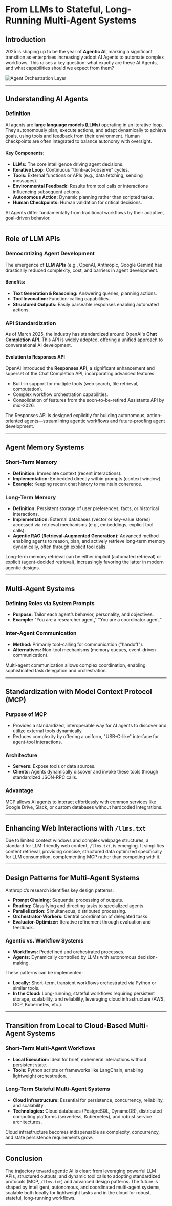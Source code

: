 # From LLMs to Stateful, Long-Running Multi-Agent Systems

## Introduction

2025 is shaping up to be the year of **Agentic AI**, marking a significant transition as enterprises increasingly adopt AI Agents to automate complex workflows. This raises a key question: what exactly are these AI Agents, and what capabilities should we expect from them?

![Agent Orchestration Layer](./agent-orchestration-layer.png)

---

## Understanding AI Agents

### Definition

AI agents are **large language models (LLMs)** operating in an iterative loop. They autonomously plan, execute actions, and adapt dynamically to achieve goals, using tools and feedback from their environment. Human checkpoints are often integrated to balance autonomy with oversight.

#### Key Components:
- **LLMs:** The core intelligence driving agent decisions.
- **Iterative Loop:** Continuous "think-act-observe" cycles.
- **Tools:** External functions or APIs (e.g., data fetching, sending messages).
- **Environmental Feedback:** Results from tool calls or interactions influencing subsequent actions.
- **Autonomous Action:** Dynamic planning rather than scripted tasks.
- **Human Checkpoints:** Human validation for critical decisions.

AI Agents differ fundamentally from traditional workflows by their adaptive, goal-driven behavior.

---

## Role of LLM APIs

### Democratizing Agent Development

The emergence of **LLM APIs** (e.g., OpenAI, Anthropic, Google Gemini) has drastically reduced complexity, cost, and barriers in agent development.

#### Benefits:
- **Text Generation & Reasoning:** Answering queries, planning actions.
- **Tool Invocation:** Function-calling capabilities.
- **Structured Outputs:** Easily parseable responses enabling automated actions.

### API Standardization

As of March 2025, the industry has standardized around OpenAI's **Chat Completion API**. This API is widely adopted, offering a unified approach to conversational AI development.

#### Evolution to Responses API

OpenAI introduced the **Responses API**, a significant enhancement and superset of the Chat Completion API, incorporating advanced features:
- Built-in support for multiple tools (web search, file retrieval, computation).
- Complex workflow orchestration capabilities.
- Consolidation of features from the soon-to-be-retired Assistants API by mid-2026.

The Responses API is designed explicitly for building autonomous, action-oriented agents—streamlining agentic workflows and future-proofing agent development.

---

## Agent Memory Systems

### Short-Term Memory

- **Definition:** Immediate context (recent interactions).
- **Implementation:** Embedded directly within prompts (context window).
- **Example:** Keeping recent chat history to maintain coherence.

### Long-Term Memory

- **Definition:** Persistent storage of user preferences, facts, or historical interactions.
- **Implementation:** External databases (vector or key-value stores) accessed via retrieval mechanisms (e.g., embeddings, explicit tool calls).
- **Agentic RAG (Retrieval-Augmented Generation):** Advanced method enabling agents to reason, plan, and actively retrieve long-term memory dynamically, often through explicit tool calls.

Long-term memory retrieval can be either implicit (automated retrieval) or explicit (agent-decided retrieval), increasingly favoring the latter in modern agentic designs.

---

## Multi-Agent Systems

### Defining Roles via System Prompts

- **Purpose:** Tailor each agent’s behavior, personality, and objectives.
- **Example:** "You are a researcher agent," "You are a coordinator agent."

### Inter-Agent Communication

- **Method:** Primarily tool-calling for communication ("handoff").
- **Alternatives:** Non-tool mechanisms (memory queues, event-driven communication).

Multi-agent communication allows complex coordination, enabling sophisticated task delegation and orchestration.

---

## Standardization with Model Context Protocol (MCP)

### Purpose of MCP

- Provides a standardized, interoperable way for AI agents to discover and utilize external tools dynamically.
- Reduces complexity by offering a uniform, "USB-C-like" interface for agent-tool interactions.

### Architecture

- **Servers:** Expose tools or data sources.
- **Clients:** Agents dynamically discover and invoke these tools through standardized JSON-RPC calls.

### Advantage

MCP allows AI agents to interact effortlessly with common services like Google Drive, Slack, or custom databases without hardcoded integrations.

---

## Enhancing Web Interactions with `/llms.txt`

Due to limited context windows and complex webpage structures, a standard for LLM-friendly web content, `/llms.txt`, is emerging. It simplifies content retrieval, providing concise, structured data optimized specifically for LLM consumption, complementing MCP rather than competing with it.

---

## Design Patterns for Multi-Agent Systems

Anthropic’s research identifies key design patterns:

- **Prompt Chaining:** Sequential processing of outputs.
- **Routing:** Classifying and directing tasks to specialized agents.
- **Parallelization:** Simultaneous, distributed processing.
- **Orchestrator-Workers:** Central coordination of delegated tasks.
- **Evaluator-Optimizer:** Iterative refinement through evaluation and feedback.

### Agentic vs. Workflow Systems
- **Workflows:** Predefined and orchestrated processes.
- **Agents:** Dynamically controlled by LLMs with autonomous decision-making.

These patterns can be implemented:
- **Locally:** Short-term, transient workflows orchestrated via Python or similar tools.
- **In the Cloud:** Long-running, stateful workflows requiring persistent storage, scalability, and reliability, leveraging cloud infrastructure (AWS, GCP, Kubernetes, etc.).

---

## Transition from Local to Cloud-Based Multi-Agent Systems

### Short-Term Multi-Agent Workflows

- **Local Execution:** Ideal for brief, ephemeral interactions without persistent state.
- **Tools:** Python scripts or frameworks like LangChain, enabling lightweight orchestration.

### Long-Term Stateful Multi-Agent Systems

- **Cloud Infrastructure:** Essential for persistence, concurrency, reliability, and scalability.
- **Technologies:** Cloud databases (PostgreSQL, DynamoDB), distributed computing platforms (serverless, Kubernetes), and robust service architectures.

Cloud infrastructure becomes indispensable as complexity, concurrency, and state persistence requirements grow.

---

## Conclusion

The trajectory toward agentic AI is clear: from leveraging powerful LLM APIs, structured outputs, and dynamic tool calls to adopting standardized protocols (MCP, `/llms.txt`) and advanced design patterns. The future is shaped by intelligent, autonomous, and coordinated multi-agent systems, scalable both locally for lightweight tasks and in the cloud for robust, stateful, long-running workflows.


